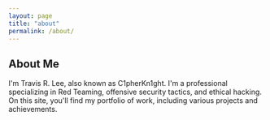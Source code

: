 ```yaml
---
layout: page
title: "about"
permalink: /about/
---
```


## About Me

I'm Travis R. Lee, also known as C1pherKn1ght. I'm a professional specializing in Red Teaming, offensive security tactics, and ethical hacking. On this site, you'll find my portfolio of work, including various projects and achievements.
